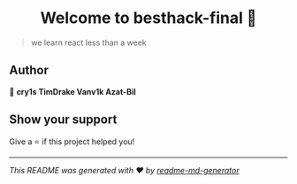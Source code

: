 <h1 align="center">Welcome to besthack-final 👋</h1>
<p>
</p>

> we learn react less than a week

## Author

👤 **cry1s TimDrake Vanv1k Azat-Bil**


## Show your support

Give a ⭐️ if this project helped you!

***
_This README was generated with ❤️ by [readme-md-generator](https://github.com/kefranabg/readme-md-generator)_
